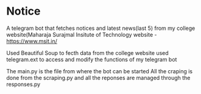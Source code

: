 # Notice
A telegram bot that fetches notices and latest news(last 5) from my college website(Maharaja Surajmal Insitute of Technology
website - https://www.msit.in/

Used Beautiful Soup to fecth data from the college website
used telegram.ext to access and modify the functions of my telegram bot

The main.py is the file from where the bot can be started 
All the craping is done from the scraping.py and all the reponses are managed through the responses.py

